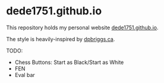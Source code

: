 # dede1751.github.io

This repository holds my personal website [dede1751.github.io](dede1751.github.io).

The style is heavily-inspired by [dpbriggs.ca](https://github.com/dpbriggs/dpbriggs-blog/tree/master).


TODO:

- Chess Buttons: Start as Black/Start as White
- FEN
- Eval bar